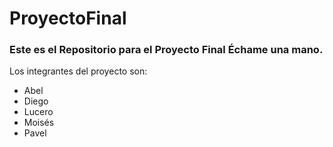 # ProyectoFinal

### Este es el Repositorio para el Proyecto Final **Échame una mano**.

Los integrantes del proyecto son:

* Abel
* Diego
* Lucero
* Moisés
* Pavel


